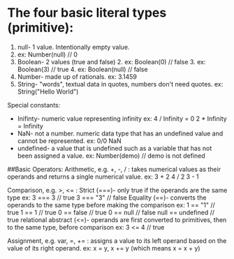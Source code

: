 # The four basic literal types (primitive):
1. null- 1 value. Intentionally empty value. 
  1. ex: Number(null) // 0
2. Boolean- 2 values (true and false)
   2. ex: Boolean(0) // false
   3. ex: Boolean(3) // true
   4. ex: Boolean(null) // false
3. Number- made up of rationals. ex: 3.1459
4. String- "words", textual data in quotes, numbers don't need quotes.
  ex: String("Hello World")

Special constants:
- Inifinty- numeric value representing infinity
  ex: 4 / Infinity = 0
      2 * Infinity = Infinity
- NaN- not a number. numeric data type that has an undefined value and cannot be represented.
  ex: 0/0
      NaN
- undefined- a value that is undefined such as a variable that has not been assigned a value.
  ex: Number(demo) // demo is not defined

##Basic Operators:
Arithmetic, e.g. +, -, / : takes numerical values as their operands and returns a single numerical value.
  ex: 3 + 2
      4 / 2
      3 - 1

Comparison, e.g. >, <= :
Strict (===)- only true if the operands are the same type
  ex: 3 === 3 // true
      3 === "3" // false
Equality (==)- converts the operands to the same type before making the comparison
  ex: 1 == "1" // true
      1 == 1 // true
      0 == false // true
      0 == null // false
      null == undefined // true
relational abstract (<=)- operands are first converted to primitives, then to the same type, before comparison
    ex: 3 <= 4 // true

Assignment, e.g. var, =, += : assigns a value to its left operand based on the value of its right operand.
  ex: x = y, x += y (which means x = x + y)
